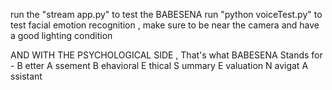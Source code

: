 run the "stream app.py" to test the BABESENA
run "python voiceTest.py" to test facial emotion recognition , make sure to be near the camera and have a good lighting condition

AND WITH THE PSYCHOLOGICAL SIDE , That's what BABESENA Stands for - 
B etter A ssement B ehavioral E thical S ummary E valuation N avigat A ssistant

